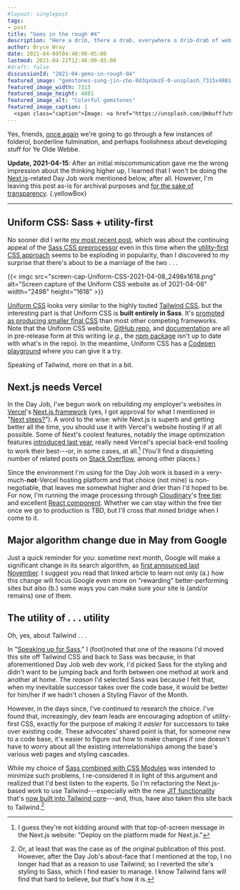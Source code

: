 ```yaml
---
#layout: singlepost
tags:
- post
title: "Gems in the rough #4"
description: "Here a drib, there a drab, everywhere a drib-drab of web dev miscellany."
author: Bryce Wray
date: 2021-04-09T04:40:00-05:00
lastmod: 2021-04-22T12:46:00-05:00
#draft: false
discussionId: "2021-04-gems-in-rough-04"
featured_image: "gemstones-sung-jin-cho-0d3qxUozE-0-unsplash_7315x4881.jpg"
featured_image_width: 7315
featured_image_height: 4881
featured_image_alt: "Colorful gemstones"
featured_image_caption: |
  <span class="caption">Image: <a href="https://unsplash.com/@mbuff?utm_source=unsplash&utm_medium=referral&utm_content=creditCopyText">Sung Jin Cho</a>; <a href="https://unsplash.com/s/photos/gemstones?utm_source=unsplash&utm_medium=referral&utm_content=creditCopyText">Unsplash</a></span>
---
```


Yes, friends, [once again](/posts/2021/03/gems-in-rough-03/) we're going to go through a few instances of folderol, borderline fulmination, and perhaps foolishness about developing stuff for Ye Olde Webbe.

**Update, 2021-04-15**: After an initial miscommunication gave me the wrong impression about the thinking higher up, I learned that I won't be doing the [Next.js](https://nextjs.org)-related Day Job work mentioned below, after all. However, I'm leaving this post as-is for archival purposes and [for the sake of transparency](/posts/2019/10/otoh/).
{.yellowBox}

---

## Uniform CSS: Sass + utility-first

No sooner did I write [my most recent post](/posts/2021/04/speaking-up-for-sass/), which was about the continuing appeal of the [Sass CSS preprocessor](https://sass-lang.com) even in this time when the [utility-first CSS approach](https://blog.usejournal.com/utility-first-css-ridiculously-fast-front-end-development-for-almost-every-design-503130d8fefc) seems to be exploding in popularity, than I discovered to my surprise that there's about to be a marriage of the two&nbsp;.&nbsp;.&nbsp;.

{{< imgc src="screen-cap-Uniform-CSS-2021-04-08_2498x1618.png" alt="Screen capture of the Uniform CSS website as of 2021-04-08" width="2498" height="1618" >}}

[Uniform CSS](https://uniformcss.com) looks very similar to the highly touted [Tailwind CSS](https://tailwindcss.com), but the interesting part is that Uniform CSS is **built entirely in Sass**. It's [promoted as producing smaller final CSS](https://uniformcss.com/docs/managing-file-size/#how-uniform-compares) than most other competing frameworks. Note that the Uniform CSS website, [GitHub repo](https://github.com/ThinkUniform/UniformCSS), and [documentation](https://uniformcss.com/docs/overview/) are all in pre-release form at this writing (*e.g.*,  the [npm package](https://www.npmjs.com/package/uniformcss) isn't up to date with what's in the repo). In the meantime, Uniform CSS has a [Codepen playground](https://codepen.io/UniformCSS/pen/poNNqaE) where you can give it a try.

Speaking of Tailwind, more on that in a bit.

## Next.js needs Vercel

In the Day Job, I've begun work on rebuilding my employer's websites in [Vercel](https://vercel.com)'s [Next.js framework](https://nextjs.org) (yes, I got approval for what I mentioned in "[Next steps?](/posts/2021/03/next-steps/)”). A word to the wise: while Next.js is superb and getting better all the time, you should use it with Vercel's website hosting if at all possible. Some of Next's coolest features, notably the image optimization features [introduced last year](https://nextjs.org/blog/next-10), really need Vercel's special back-end tooling to work their best---or, in some cases, at all.[^VercelMktg] (You'll find a disquieting number of related posts on [Stack Overflow](https://stackoverflow.com), among other places.)

[^VercelMktg]: I guess they're not kidding around with that top-of-screen message in the Next.js website: "Deploy on the platform made for Next.js."

Since the environment I'm using for the Day Job work is based in a very-much-**not**-Vercel hosting platform and that choice (not mine) is non-negotiable, that leaves me somewhat higher and drier than I'd hoped to be. For now, I'm running the image processing through [Cloudinary](https://cloudinary.com)'s [free tier](https://cloudinary.com/pricing) and excellent [React component](https://github.com/cloudinary/cloudinary-react/). Whether we can stay within the free tier once we go to production is TBD, but I'll cross that mined bridge when I come to it.

## Major algorithm change due in May from Google

Just a quick reminder for you: sometime next month, Google will make a significant change in its search algorithm, as [first announced last November](https://developers.google.com/search/blog/2020/11/timing-for-page-experience). I suggest you read that linked article to learn not only (a.) how this change will focus Google even more on "rewarding" better-performing sites but also (b.) some ways you can make sure your site is (and/or remains) one of them.

## The utility of&nbsp;.&nbsp;.&nbsp;.&nbsp;utility

Oh, yes, about Tailwind&nbsp;.&nbsp;.&nbsp;.

In "[Speaking up for Sass](/posts/2021/04/speaking-up-for-sass/)," I (foot)noted that one of the reasons I'd moved this site off Tailwind CSS and back to Sass was because, in that aforementioned Day Job web dev work, I'd picked Sass for the styling and didn't want to be jumping back and forth between one method at work and another at home. The *reason* I'd selected Sass was because I felt that, when my inevitable successor takes over the code base, it would be better for him/her if we hadn't chosen a Styling Flavor of the Month.

However, in the days since, I've continued to research the choice. I've found that, increasingly, dev team leads are encouraging adoption of utility-first CSS, exactly for the purpose of making it *easier* for successors to take over existing code. These advocates’ shared point is that, for someone new to a code base, it's easier to figure out how to make changes if one doesn't have to worry about all the existing interrelationships among the base's various web pages and styling cascades.

While my choice of [Sass combined with CSS Modules](https://nextjs.org/docs/basic-features/built-in-css-support#sass-support) was intended to minimize such problems, I re-considered it in light of this argument and realized that I'd best listen to the experts. So I'm refactoring the Next.js-based work to use Tailwind---especially with the new [JIT functionality](/posts/2021/03/jit-game-changer-tailwind-css/) that's [now built into Tailwind core](https://blog.tailwindcss.com/tailwindcss-2-1)---and, thus, have also taken this site back to Tailwind.[^sassAfterAll]

[^sassAfterAll]: Or, at least that was the case as of the original publication of this post. However, after the Day Job's about-face that I mentioned at the top, I no longer had that as a reason to use Tailwind; so I reverted the site's styling to Sass, which I find easier to manage. I know Tailwind fans will find that hard to believe, but that's how it is.
